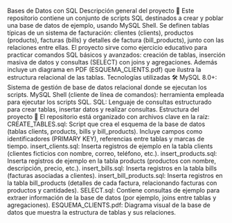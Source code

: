 Bases de Datos con SQL
Descripción general del proyecto 📘
Este repositorio contiene un conjunto de scripts SQL destinados a crear y poblar una base de datos de ejemplo, usando MySQL Shell. Se definen tablas típicas de un sistema de facturación: clientes (clients), productos (products), facturas (bills) y detalles de factura (bill_products), junto con las relaciones entre ellas. El proyecto sirve como ejercicio educativo para practicar comandos SQL básicos y avanzados: creación de tablas, inserción masiva de datos y consultas (SELECT) con joins y agregaciones. Además incluye un diagrama en PDF (ESQUEMA_CLIENTS.pdf) que ilustra la estructura relacional de las tablas.
Tecnologías utilizadas 🛠️
MySQL 8.0+: Sistema de gestión de base de datos relacional donde se ejecutan los scripts.
MySQL Shell (cliente de línea de comandos): herramienta empleada para ejecutar los scripts SQL.
SQL: Lenguaje de consultas estructurado para crear tablas, insertar datos y realizar consultas.
Estructura del proyecto 📂
El repositorio está organizado con archivos clave en la raíz:
CREATE_TABLES.sql: Script que crea el esquema de la base de datos (tablas clients, products, bills y bill_products). Incluye campos como identificadores (PRIMARY KEY), referencias entre tablas y marcas de tiempo.
insert_clients.sql: Inserta registros de ejemplo en la tabla clients (clientes ficticios con nombre, correo, teléfono, etc.).
insert_products.sql: Inserta registros de ejemplo en la tabla products (productos con nombre, descripción, precio, etc.).
insert_bills.sql: Inserta registros en la tabla bills (facturas asociadas a clientes).
insert_bill_products.sql: Inserta registros en la tabla bill_products (detalles de cada factura, relacionando facturas con productos y cantidades).
SELECT.sql: Contiene consultas de ejemplo para extraer información de la base de datos (por ejemplo, joins entre tablas y agregaciones).
ESQUEMA_CLIENTS.pdf: Diagrama visual de la base de datos que muestra la estructura de tablas y sus relaciones.

